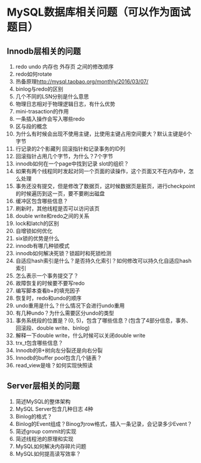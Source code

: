 # MySQL数据库相关问题（可以作为面试题目）

## Innodb层相关的问题

1. redo undo 内存也 外存页 之间的修改顺序
1. redo如何rotate
1. 热备原理<http://mysql.taobao.org/monthly/2016/03/07/>
1. binlog与redo的区别
1. 几个不同的LSN分别是什么意思
1. 物理日志相对于物理逻辑日志，有什么优势
1. mini-trasaction的作用
1. 一条插入操作会写入哪些redo
1. 区与段的概念
1. 为什么有时候会出现不使用主键，比使用主键占用空间要大？默认主键是6个字节
1. 行记录的2个影藏列 回滚指针和记录事务的ID列
1. 回滚指针占用几个字节，为什么？7个字节
1. innodb如何在一个page中找到记录 slot的组织？
1. 如果有两个线程同时发起对同一个页面的读操作，这个页面又不在内存中，怎么处理
1. 事务还没有提交，但是修改了数据页，这时候数据页是脏页，进行checkpoint的时候遍历到这一页，要不要刷出磁盘
1. 缓冲区包含哪些信息？
1. 刷新时，其他线程是否可以访问该页
1. double write和redo之间的关系
1. lock和latch的区别
1. 自增锁如何优化
1. six锁的优势是什么
1. innodb有哪几种锁模式
1. innodb如何解决死锁？锁超时和死锁检测
1. 自适应hash索引是什么？是否持久化索引？如何修改可以持久化自适应hash索引
1. 怎么表示一个事务提交了？
1. 故障恢复的时候要不要写redo
1. 编写脚本查看b+的填充因子
1. 恢复时，redo和undo的顺序
1. undo重用是什么？什么情况下会进行undo重用
1. 有几种undo？为什么需要区分undo的类型
1. 事务系统段的位置是？(0, 5)，包含了哪些信息？(包含了4部分信息，事务、回滚段、double write、binlog)
1. 解释一下double write，什么时候可以关闭double write
1. trx_t包含哪些信息？
1. Innodb的B+树向左分裂还是向右分裂
1. Innodb的buffer pool包含几个链表？
1. read_view是啥？如何实现快照读

## Server层相关的问题

1. 简述MySQL的整体架构
2. MySQL Server包含几种日志 4种
3. Binlog的格式？
4. Binlog的Event组成？Binog为row格式，插入一条记录，会记录多少Event？
5. 简述group commit的实现
6. 简述线程池的原理和实现
7. MySQL如何解决内存碎片问题
8. MySQL如何提高读写效率？
